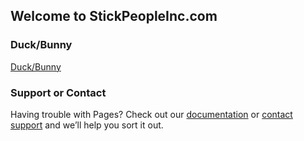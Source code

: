 ## Welcome to StickPeopleInc.com

### Duck/Bunny

[Duck/Bunny](imgs/duck_bunny.png)

### Support or Contact

Having trouble with Pages? Check out our [documentation](https://docs.github.com/categories/github-pages-basics/) or [contact support](https://support.github.com/contact) and we’ll help you sort it out.
